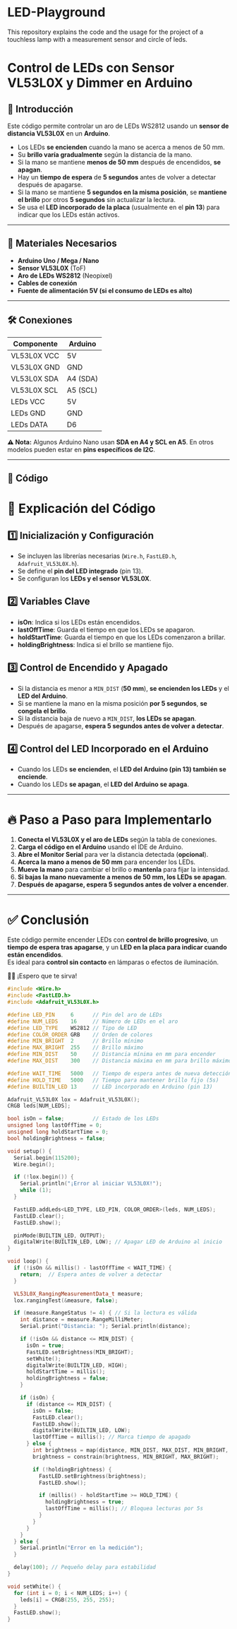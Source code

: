 # LED-Playground
This repository explains the code and the usage for the project of a touchless lamp with a measurement sensor and circle of leds.

# Control de LEDs con Sensor VL53L0X y Dimmer en Arduino

## 📌 Introducción
Este código permite controlar un aro de LEDs WS2812 usando un **sensor de distancia VL53L0X** en un **Arduino**.  
- Los LEDs **se encienden** cuando la mano se acerca a menos de 50 mm.
- Su **brillo varía gradualmente** según la distancia de la mano.
- Si la mano se mantiene **menos de 50 mm** después de encendidos, **se apagan**.
- Hay un **tiempo de espera** de **5 segundos** antes de volver a detectar después de apagarse.
- Si la mano se mantiene **5 segundos en la misma posición**, se **mantiene el brillo** por otros **5 segundos** sin actualizar la lectura.
- Se usa el **LED incorporado de la placa** (usualmente en el **pin 13**) para indicar que los LEDs están activos.

---

## 🚀 Materiales Necesarios
- **Arduino Uno / Mega / Nano**
- **Sensor VL53L0X** (ToF)
- **Aro de LEDs WS2812** (Neopixel)
- **Cables de conexión**
- **Fuente de alimentación 5V (si el consumo de LEDs es alto)**

---

## 🛠 Conexiones
| Componente     | Arduino |
|---------------|---------|
| VL53L0X VCC   | 5V      |
| VL53L0X GND   | GND     |
| VL53L0X SDA   | A4 (SDA)|
| VL53L0X SCL   | A5 (SCL)|
| LEDs VCC      | 5V      |
| LEDs GND      | GND     |
| LEDs DATA     | D6      |

**⚠ Nota:** Algunos Arduino Nano usan **SDA en A4 y SCL en A5**. En otros modelos pueden estar en **pins específicos de I2C**.

---

## 📜 Código
# 📖 Explicación del Código

## 1️⃣ Inicialización y Configuración  
- Se incluyen las librerías necesarias (`Wire.h`, `FastLED.h`, `Adafruit_VL53L0X.h`).  
- Se define el **pin del LED integrado** (pin 13).  
- Se configuran los **LEDs y el sensor VL53L0X**.  

## 2️⃣ Variables Clave  
- **isOn**: Indica si los LEDs están encendidos.  
- **lastOffTime**: Guarda el tiempo en que los LEDs se apagaron.  
- **holdStartTime**: Guarda el tiempo en que los LEDs comenzaron a brillar.  
- **holdingBrightness**: Indica si el brillo se mantiene fijo.  

## 3️⃣ Control de Encendido y Apagado  
- Si la distancia es menor a `MIN_DIST` (**50 mm**), **se encienden los LEDs** y el **LED del Arduino**.  
- Si se mantiene la mano en la misma posición **por 5 segundos**, **se congela el brillo**.  
- Si la distancia baja de nuevo a `MIN_DIST`, **los LEDs se apagan**.  
- Después de apagarse, **espera 5 segundos antes de volver a detectar**.  

## 4️⃣ Control del LED Incorporado en el Arduino  
- Cuando los LEDs **se encienden**, el **LED del Arduino (pin 13) también se enciende**.  
- Cuando los LEDs **se apagan**, el **LED del Arduino se apaga**.  

---

# 🔥 Paso a Paso para Implementarlo  
1. **Conecta el VL53L0X y el aro de LEDs** según la tabla de conexiones.  
2. **Carga el código en el Arduino** usando el IDE de Arduino.  
3. **Abre el Monitor Serial** para ver la distancia detectada (**opcional**).  
4. **Acerca la mano a menos de 50 mm** para encender los LEDs.  
5. **Mueve la mano** para cambiar el brillo o **mantenla** para fijar la intensidad.  
6. **Si bajas la mano nuevamente a menos de 50 mm, los LEDs se apagan**.  
7. **Después de apagarse, espera 5 segundos antes de volver a encender**.  

---

# ✅ Conclusión  
Este código permite encender LEDs con **control de brillo progresivo**, un **tiempo de espera tras apagarse**, y un **LED en la placa para indicar cuando están encendidos**.  
Es ideal para **control sin contacto** en lámparas o efectos de iluminación.  

🚀✨ ¡Espero que te sirva!  

```cpp
#include <Wire.h>
#include <FastLED.h>
#include <Adafruit_VL53L0X.h>

#define LED_PIN     6      // Pin del aro de LEDs
#define NUM_LEDS    16     // Número de LEDs en el aro
#define LED_TYPE    WS2812 // Tipo de LED
#define COLOR_ORDER GRB    // Orden de colores
#define MIN_BRIGHT  2      // Brillo mínimo
#define MAX_BRIGHT  255    // Brillo máximo
#define MIN_DIST    50     // Distancia mínima en mm para encender
#define MAX_DIST    300    // Distancia máxima en mm para brillo máximo

#define WAIT_TIME   5000   // Tiempo de espera antes de nueva detección (5s)
#define HOLD_TIME   5000   // Tiempo para mantener brillo fijo (5s)
#define BUILTIN_LED 13     // LED incorporado en Arduino (pin 13)

Adafruit_VL53L0X lox = Adafruit_VL53L0X();
CRGB leds[NUM_LEDS];

bool isOn = false;         // Estado de los LEDs
unsigned long lastOffTime = 0;
unsigned long holdStartTime = 0;
bool holdingBrightness = false;

void setup() {
  Serial.begin(115200);
  Wire.begin();

  if (!lox.begin()) {
    Serial.println("¡Error al iniciar VL53L0X!");
    while (1);
  }

  FastLED.addLeds<LED_TYPE, LED_PIN, COLOR_ORDER>(leds, NUM_LEDS);
  FastLED.clear();
  FastLED.show();

  pinMode(BUILTIN_LED, OUTPUT);
  digitalWrite(BUILTIN_LED, LOW); // Apagar LED de Arduino al inicio
}

void loop() {
  if (!isOn && millis() - lastOffTime < WAIT_TIME) {
    return;  // Espera antes de volver a detectar
  }

  VL53L0X_RangingMeasurementData_t measure;
  lox.rangingTest(&measure, false);

  if (measure.RangeStatus != 4) { // Si la lectura es válida
    int distance = measure.RangeMilliMeter;
    Serial.print("Distancia: "); Serial.println(distance);

    if (!isOn && distance <= MIN_DIST) {
      isOn = true;
      FastLED.setBrightness(MIN_BRIGHT);
      setWhite();
      digitalWrite(BUILTIN_LED, HIGH);
      holdStartTime = millis(); 
      holdingBrightness = false;
    }

    if (isOn) {
      if (distance <= MIN_DIST) {
        isOn = false;
        FastLED.clear();
        FastLED.show();
        digitalWrite(BUILTIN_LED, LOW);
        lastOffTime = millis(); // Marca tiempo de apagado
      } else {
        int brightness = map(distance, MIN_DIST, MAX_DIST, MIN_BRIGHT, MAX_BRIGHT);
        brightness = constrain(brightness, MIN_BRIGHT, MAX_BRIGHT);

        if (!holdingBrightness) {
          FastLED.setBrightness(brightness);
          FastLED.show();

          if (millis() - holdStartTime >= HOLD_TIME) {
            holdingBrightness = true;
            lastOffTime = millis(); // Bloquea lecturas por 5s
          }
        }
      }
    }
  } else {
    Serial.println("Error en la medición");
  }

  delay(100); // Pequeño delay para estabilidad
}

void setWhite() {
  for (int i = 0; i < NUM_LEDS; i++) {
    leds[i] = CRGB(255, 255, 255);
  }
  FastLED.show();
}
